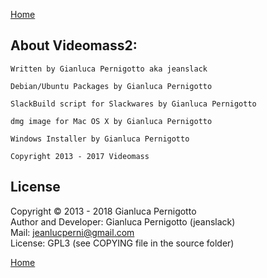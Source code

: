 [Home](index.md)

## About Videomass2:
    
    Written by Gianluca Pernigotto aka jeanslack
    
    Debian/Ubuntu Packages by Gianluca Pernigotto
    
    SlackBuild script for Slackwares by Gianluca Pernigotto
    
    dmg image for Mac OS X by Gianluca Pernigotto
    
    Windows Installer by Gianluca Pernigotto
    
    Copyright 2013 - 2017 Videomass 

## License

Copyright © 2013 - 2018 Gianluca Pernigotto   
Author and Developer: Gianluca Pernigotto (jeanslack)  
Mail: <jeanlucperni@gmail.com>   
License: GPL3 (see COPYING file in the source folder)

[Home](index.md)

